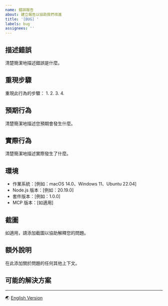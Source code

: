 ```yaml
---
name: 錯誤報告
about: 建立報告以協助我們改進
title: '[BUG] '
labels: bug
assignees: ''
---
```


## 描述錯誤
清楚簡潔地描述錯誤是什麼。

## 重現步驟
重現此行為的步驟：
1.
2.
3.
4.

## 預期行為
清楚簡潔地描述您預期會發生什麼。

## 實際行為
清楚簡潔地描述實際發生了什麼。

## 環境
- 作業系統：[例如：macOS 14.0、Windows 11、Ubuntu 22.04]
- Node.js 版本：[例如：20.19.0]
- 套件版本：[例如：1.0.0]
- MCP 版本：[如適用]

## 截圖
如適用，請添加截圖以協助解釋您的問題。

## 額外說明
在此添加關於問題的任何其他上下文。

## 可能的解決方案
<!-- 可選：建議修復方法或錯誤原因 -->

---
🌏 [English Version](bug_report.md)
